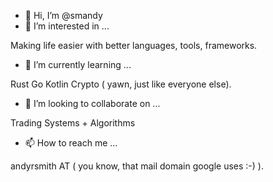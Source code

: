 - 👋 Hi, I’m @smandy
- 👀 I’m interested in ...

Making life easier with better languages, tools, frameworks.

- 🌱 I’m currently learning ...

Rust
Go
Kotlin
Crypto ( yawn, just like everyone else).

- 💞️ I’m looking to collaborate on ...

Trading Systems + Algorithms

- 📫 How to reach me ...

andyrsmith AT ( you know, that mail domain google uses :-) ).


